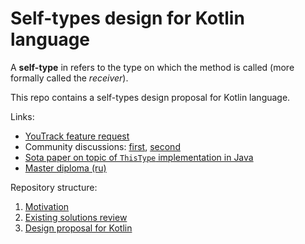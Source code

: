 # Self-types design for Kotlin language

A **self-type** in refers to the type on which the method is called (more formally called the *receiver*).

This repo contains a self-types design proposal for Kotlin language.

Links:
* [YouTrack feature request](https://youtrack.jetbrains.com/issue/KT-6494)
* Community discussions: [first](https://discuss.kotlinlang.org/t/self-types/371), [second](https://discuss.kotlinlang.org/t/this-type/1421)
* [Sota paper on topic of `ThisType` implementation in Java](https://dl.acm.org/doi/10.1145/2888392)
* [Master diploma (ru)](https://github.com/winter-yuki/kotlin-self-types/blob/main/diploma/out/diploma.pdf)

Repository structure:
1. [Motivation](https://github.com/winter-yuki/kotlin-self-types/blob/main/1.%20Motivation)
2. [Existing solutions review](https://github.com/winter-yuki/kotlin-self-types/blob/main/2.%20Existng%20solutions%20review)
3. [Design proposal for Kotlin](https://github.com/winter-yuki/kotlin-self-types/blob/main/3.%20Design)
